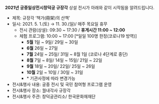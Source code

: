 **2021년 궁중일상전시창덕궁 규장각** 상설 전시가 아래와 같이 시작됨을 알려드립니다.
- 제목: 규장각 ‘책가(冊架)의 산책’
- 일시: 2021. 5. 1.(토) → 11. 30.(일)/ 매주 목요일 휴무
  - 전시 관람(상설): 09:30 ~ 17:30 / **휴게시간 11:00 ~ 12:00**
  - 체험 프로그램: 10:00 ~ 17:00 [\*일일 100명 한정(코로나19 방역)]
    - **5월** 1일 ~ 9일/ 29일 ~ 30일
    - **6월** 26일 ~ 27일
    - **7월** 24일 ~ 25일/ 31일 ~ 8월 1일 (코로나 4단계로 중단)
    - **8월** 7일 ~ 8일/ 14일 ~ 15일/ 21일 ~ 22일
    - **9월** 18일 ~ 20일/ 22일/ 25일 ~ 26일
    - **10월** 2일 ~ 10일 / 30일 ~ 31일
    - \* 기관사정에 따라 변경가능
- 전시&행사 내용: 궁중 전시 및 국민 참여형 프로그램 운영
- 전시&행사 장소: 궐내각사 규장각
- 전시&행사 주관: 창덕궁관리소/ 한국문화재재단